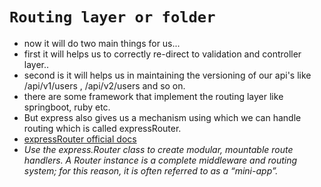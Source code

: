 # `Routing layer or folder`

* now it will do two main things for us...
* first it will helps us to correctly re-direct to validation and controller layer..
* second is it will helps us in maintaining the versioning of our api's like /api/v1/users , /api/v2/users and so on.
* there are some framework that implement the routing layer like springboot, ruby etc.
* But express also gives us a mechanism using which we can handle routing which is called expressRouter.
* [expressRouter official docs](https://expressjs.com/en/guide/routing.html)
* *Use the express.Router class to create modular, mountable route handlers. A Router instance is a complete middleware and routing system; for this reason, it is often referred to as a “mini-app”.*
